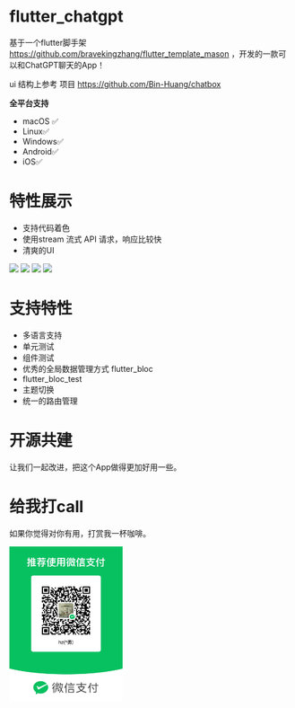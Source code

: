 # flutter_chatgpt

基于一个flutter脚手架 https://github.com/bravekingzhang/flutter_template_mason ，开发的一款可以和ChatGPT聊天的App！

ui 结构上参考 项目 https://github.com/Bin-Huang/chatbox

**全平台支持**

- macOS ✅
- Linux✅
- Windows✅
- Android✅
- iOS✅


# 特性展示

- 支持代码着色
- 使用stream 流式 API 请求，响应比较快
- 清爽的UI

<img src="https://github.com/bravekingzhang/flutter_chat_box/blob/main/artificial/20230324_203035.gif"  style="width: 90%;">

<img src="https://github.com/bravekingzhang/flutter_chat_box/blob/main/artificial/WechatIMG249.jpeg"   style="width: 70%;">
<img src="https://github.com/bravekingzhang/flutter_chat_box/blob/main/artificial/WechatIMG250.jpeg"   style="width: 70%;">
<img src="https://github.com/bravekingzhang/flutter_chat_box/blob/main/artificial/WechatIMG251.jpeg"  style="width: 70%;">



# 支持特性

- 多语言支持
- 单元测试
- 组件测试
- 优秀的全局数据管理方式 flutter_bloc
- flutter_bloc_test
- 主题切换
- 统一的路由管理

# 开源共建

让我们一起改进，把这个App做得更加好用一些。

# 给我打call


如果你觉得对你有用，打赏我一杯咖啡。

<img src="https://github.com/bravekingzhang/utools-code2flow-official/blob/main/shoukuanma.png" alt="收款码" style="width: 40%;" />

